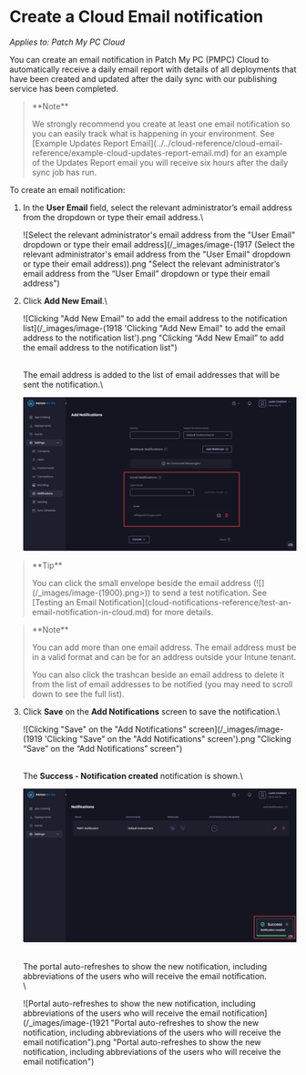 # Create a Cloud Email notification

_Applies to: Patch My PC Cloud_

You can create an email notification in Patch My PC (PMPC) Cloud to automatically receive a daily email report with details of all deployments that have been created and updated after the daily sync with our publishing service has been completed.

<blockquote class="wp-block-quote">
<p>**Note**</p>
<p>We strongly recommend you create at least one email notification so you can easily track what is happening in your environment. See [Example Updates Report Email](../../cloud-reference/cloud-email-reference/example-cloud-updates-report-email.md) for an example of the Updates Report email you will receive six hours after the daily sync job has run.</p>
</blockquote>

To create an email notification:

1.  In the **User Email** field, select the relevant administrator’s email address from the dropdown or type their email address.\


    ![Select the relevant administrator's email address from the "User Email" dropdown or type their email address](/_images/image-(1917 (Select the relevant administrator's email address from the "User Email" dropdown or type their email address)).png "Select the relevant administrator’s email address from the “User Email” dropdown or type their email address")


2.  Click **Add New Email**.\


    ![Clicking "Add New Email" to add the email address to the notification list](/_images/image-(1918 'Clicking "Add New Email" to add the email address to the notification list').png "Clicking “Add New Email” to add the email address to the notification list")

    \
    The email address is added to the list of email addresses that will be sent the notification.\


    ![](/_images/image-(1916).png)

<blockquote class="wp-block-quote">
<p>**Tip**</p>
<p>You can click the small envelope beside the email address (![](/_images/image-(1900).png>)) to send a test notification. See [Testing an Email Notification](cloud-notifications-reference/test-an-email-notification-in-cloud.md) for more details.</p>
</blockquote>

<blockquote class="wp-block-quote">
<p>**Note**</p>
<p>You can add more than one email address. The email address must be in a valid format and can be for an address outside your Intune tenant.</p>
<p>You can also click the trashcan beside an email address to delete it from the list of email addresses to be notified (you may need to scroll down to see the full list).</p>
</blockquote>

3.  Click **Save** on the **Add Notifications** screen to save the notification.\


    ![Clicking "Save" on the "Add Notifications" screen](/_images/image-(1919 'Clicking "Save" on the "Add Notifications" screen').png "Clicking “Save” on the “Add Notifications” screen")

    \
    The **Success - Notification created** notification is shown.\


    ![](/_images/image-(1920).png)

    \
    The portal auto-refreshes to show the new notification, including abbreviations of the users who will receive the email notification.\
    \


    ![Portal auto-refreshes to show the new notification, including abbreviations of the users who will receive the email notification](/_images/image-(1921 "Portal auto-refreshes to show the new notification, including abbreviations of the users who will receive the email notification").png "Portal auto-refreshes to show the new notification, including abbreviations of the users who will receive the email notification")